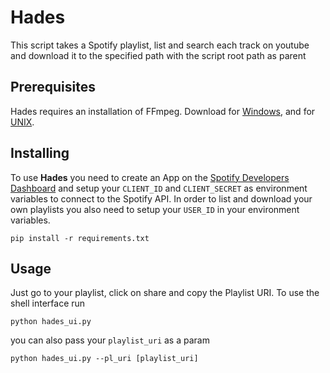 # Hades 
 This script takes a Spotify playlist, list and search each track on youtube and
 download it to the specified path with the script root path as parent
 
## Prerequisites 
Hades requires an installation of FFmpeg. Download for [Windows](https://www.wikihow.com/Install-FFmpeg-on-Windows), and for [UNIX](https://www.ffmpeg.org/download.html).
 
## Installing
To use **Hades** you need to create an App on the [Spotify Developers Dashboard](https://developer.spotify.com/dashboard/applications) and setup your `CLIENT_ID` and `CLIENT_SECRET` as environment variables to connect to the Spotify API. In order to list and download your own playlists you also need to setup your `USER_ID` in your environment variables.


``` shell
pip install -r requirements.txt
```

## Usage
Just go to your playlist, click on share and copy the Playlist URI. 
To use the shell interface run

``` shell
python hades_ui.py
```


you can also pass your `playlist_uri` as a param

``` shell
python hades_ui.py --pl_uri [playlist_uri]
```
